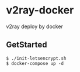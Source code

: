 # v2ray-docker
v2ray deploy by docker


## GetStarted

```
$ ./init-letsencrypt.sh
$ docker-compose up -d
```
